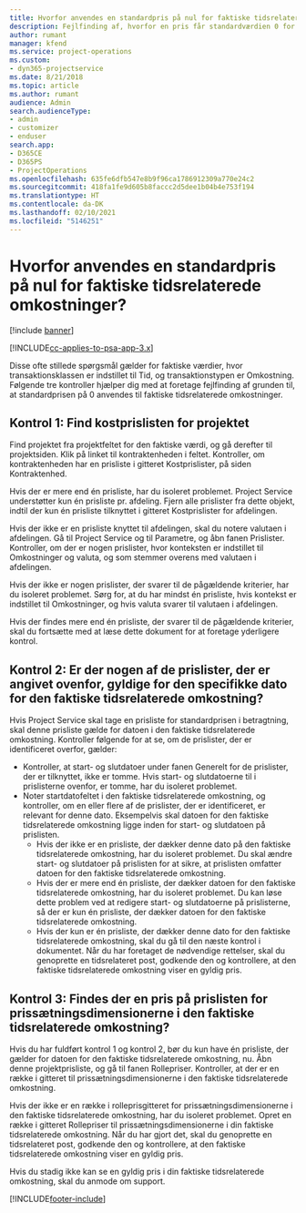 ```yaml
---
title: Hvorfor anvendes en standardpris på nul for faktiske tidsrelaterede omkostninger?
description: Fejlfinding af, hvorfor en pris får standardværdien 0 for faktiske tidsrelaterede omkostninger.
author: rumant
manager: kfend
ms.service: project-operations
ms.custom:
- dyn365-projectservice
ms.date: 8/21/2018
ms.topic: article
ms.author: rumant
audience: Admin
search.audienceType:
- admin
- customizer
- enduser
search.app:
- D365CE
- D365PS
- ProjectOperations
ms.openlocfilehash: 635fe6dfb547e8b9f96ca1786912309a770e24c2
ms.sourcegitcommit: 418fa1fe9d605b8faccc2d5dee1b04b4e753f194
ms.translationtype: HT
ms.contentlocale: da-DK
ms.lasthandoff: 02/10/2021
ms.locfileid: "5146251"
---
```

# <a name="why-is-the-price-defaulting-to-zero-on-time-cost-actuals"></a>Hvorfor anvendes en standardpris på nul for faktiske tidsrelaterede omkostninger?

[!include [banner](../includes/psa-now-project-operations.md)]

[!INCLUDE[cc-applies-to-psa-app-3.x](../includes/cc-applies-to-psa-app-3x.md)]

Disse ofte stillede spørgsmål gælder for faktiske værdier, hvor transaktionsklassen er indstillet til Tid, og transaktionstypen er Omkostning. Følgende tre kontroller hjælper dig med at foretage fejlfinding af grunden til, at standardprisen på 0 anvendes til faktiske tidsrelaterede omkostninger.
 
## <a name="check-1-identify-the-cost-price-list-for-the-project"></a>Kontrol 1: Find kostprislisten for projektet

Find projektet fra projektfeltet for den faktiske værdi, og gå derefter til projektsiden. Klik på linket til kontraktenheden i feltet. Kontroller, om kontraktenheden har en prisliste i gitteret Kostprislister, på siden Kontraktenhed.

Hvis der er mere end én prisliste, har du isoleret problemet. Project Service understøtter kun én prisliste pr. afdeling. Fjern alle prislister fra dette objekt, indtil der kun én prisliste tilknyttet i gitteret Kostprislister for afdelingen.

Hvis der ikke er en prisliste knyttet til afdelingen, skal du notere valutaen i afdelingen. Gå til Project Service og til Parametre, og åbn fanen Prislister. Kontroller, om der er nogen prislister, hvor konteksten er indstillet til Omkostninger og valuta, og som stemmer overens med valutaen i afdelingen.
 
Hvis der ikke er nogen prislister, der svarer til de pågældende kriterier, har du isoleret problemet. Sørg for, at du har mindst én prisliste, hvis kontekst er indstillet til Omkostninger, og hvis valuta svarer til valutaen i afdelingen.

Hvis der findes mere end én prisliste, der svarer til de pågældende kriterier, skal du fortsætte med at læse dette dokument for at foretage yderligere kontrol.

## <a name="check-2-are-any-of-the-price-lists-identified-above-valid-for-the-specific-date-of-the-time-cost-actual"></a>Kontrol 2: Er der nogen af de prislister, der er angivet ovenfor, gyldige for den specifikke dato for den faktiske tidsrelaterede omkostning?

Hvis Project Service skal tage en prisliste for standardprisen i betragtning, skal denne prisliste gælde for datoen i den faktiske tidsrelaterede omkostning. Kontroller følgende for at se, om de prislister, der er identificeret overfor, gælder:

- Kontroller, at start- og slutdatoer under fanen Generelt for de prislister, der er tilknyttet, ikke er tomme. Hvis start- og slutdatoerne til i prislisterne ovenfor, er tomme, har du isoleret problemet. 
- Noter startdatofeltet i den faktiske tidsrelaterede omkostning, og kontroller, om en eller flere af de prislister, der er identificeret, er relevant for denne dato. Eksempelvis skal datoen for den faktiske tidsrelaterede omkostning ligge inden for start- og slutdatoen på prislisten. 
    - Hvis der ikke er en prisliste, der dækker denne dato på den faktiske tidsrelaterede omkostning, har du isoleret problemet. Du skal ændre start- og slutdatoer på prislisten for at sikre, at prislisten omfatter datoen for den faktiske tidsrelaterede omkostning. 
    - Hvis der er mere end én prisliste, der dækker datoen for den faktiske tidsrelaterede omkostning, har du isoleret problemet. Du kan løse dette problem ved at redigere start- og slutdatoerne på prislisterne, så der er kun én prisliste, der dækker datoen for den faktiske tidsrelaterede omkostning. 
    - Hvis der kun er én prisliste, der dækker denne dato for den faktiske tidsrelaterede omkostning, skal du gå til den næste kontrol i dokumentet.
Når du har foretaget de nødvendige rettelser, skal du genoprette en tidsrelateret post, godkende den og kontrollere, at den faktiske tidsrelaterede omkostning viser en gyldig pris.

## <a name="check-3-is-there-a-price-in-the-price-list-for-the-pricing-dimensions-on-the-time-cost-actual"></a>Kontrol 3: Findes der en pris på prislisten for prissætningsdimensionerne i den faktiske tidsrelaterede omkostning?

Hvis du har fuldført kontrol 1 og kontrol 2, bør du kun have én prisliste, der gælder for datoen for den faktiske tidsrelaterede omkostning, nu. Åbn denne projektprisliste, og gå til fanen Rollepriser. Kontroller, at der er en række i gitteret til prissætningsdimensionerne i den faktiske tidsrelaterede omkostning.

Hvis der ikke er en række i rolleprisgitteret for prissætningsdimensionerne i den faktiske tidsrelaterede omkostning, har du isoleret problemet. Opret en række i gitteret Rollepriser til prissætningsdimensionerne i din faktiske tidsrelaterede omkostning. Når du har gjort det, skal du genoprette en tidsrelateret post, godkende den og kontrollere, at den faktiske tidsrelaterede omkostning viser en gyldig pris.
 
Hvis du stadig ikke kan se en gyldig pris i din faktiske tidsrelaterede omkostning, skal du anmode om support.





[!INCLUDE[footer-include](../includes/footer-banner.md)]